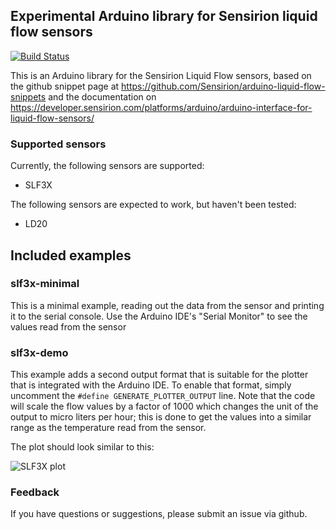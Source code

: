 ## Experimental Arduino library for Sensirion liquid flow sensors 

[![Build Status](https://travis-ci.org/winkj/sensirion-lf.svg?branch=master)](https://travis-ci.org/winkj/sensirion-lf)

This is an Arduino library for the Sensirion Liquid Flow sensors, based on the
github snippet page at https://github.com/Sensirion/arduino-liquid-flow-snippets
and the documentation on https://developer.sensirion.com/platforms/arduino/arduino-interface-for-liquid-flow-sensors/

### Supported sensors
Currently, the following sensors are supported:
- SLF3X

The following sensors are expected to work, but haven't been tested:
- LD20

## Included examples

### slf3x-minimal

This is a minimal example, reading out the data from the sensor and printing
it to the serial console. Use the Arduino IDE's "Serial Monitor" to see the
values read from the sensor

### slf3x-demo

This example adds a second output format that is suitable for the plotter that
is integrated with the Arduino IDE. To enable that format, simply uncomment the
```#define GENERATE_PLOTTER_OUTPUT``` line. Note that the code will scale the
flow values by a factor of 1000 which changes the unit of the output to
micro liters per hour; this is done to get the values into a similar range as
the temperature read from the sensor.

The plot should look similar to this:

![SLF3X plot](/doc/sensirion-lf-plot.jpg)



### Feedback
If you have questions or suggestions, please submit an issue via github.
